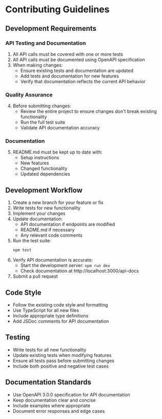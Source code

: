 # Contributing Guidelines

## Development Requirements

### API Testing and Documentation
1. All API calls must be covered with one or more tests
2. All API calls must be documented using OpenAPI specification
3. When making changes:
   - Ensure existing tests and documentation are updated
   - Add tests and documentation for new features
   - Verify that documentation reflects the current API behavior

### Quality Assurance
4. Before submitting changes:
   - Review the entire project to ensure changes don't break existing functionality
   - Run the full test suite
   - Validate API documentation accuracy

### Documentation
5. README.md must be kept up to date with:
   - Setup instructions
   - New features
   - Changed functionality
   - Updated dependencies

## Development Workflow

1. Create a new branch for your feature or fix
2. Write tests for new functionality
3. Implement your changes
4. Update documentation:
   - API documentation if endpoints are modified
   - README.md if necessary
   - Any relevant code comments
5. Run the test suite:
   ```bash
   npm test
   ```
6. Verify API documentation is accurate:
   - Start the development server: `npm run dev`
   - Check documentation at http://localhost:3000/api-docs
7. Submit a pull request

## Code Style

- Follow the existing code style and formatting
- Use TypeScript for all new files
- Include appropriate type definitions
- Add JSDoc comments for API documentation

## Testing

- Write tests for all new functionality
- Update existing tests when modifying features
- Ensure all tests pass before submitting changes
- Include both positive and negative test cases

## Documentation Standards

- Use OpenAPI 3.0.0 specification for API documentation
- Keep documentation clear and concise
- Include examples where appropriate
- Document error responses and edge cases 